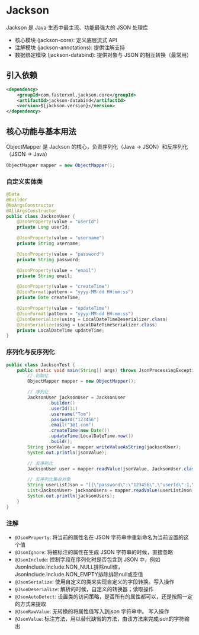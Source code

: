 # Jackson
Jackson 是 Java 生态中最主流、功能最强大的 JSON 处理库

- 核心模块 (jackson-core): 定义底层流式 API
- 注解模块 (jackson-annotations): 提供注解支持
- 数据绑定模块 (jackson-databind): 提供对象与 JSON 的相互转换（最常用）

## 引入依赖

```xml
<dependency>
    <groupId>com.fasterxml.jackson.core</groupId>
    <artifactId>jackson-databind</artifactId>
    <version>${jackson.version}</version>
</dependency>
```

##  核心功能与基本用法
ObjectMapper 是 Jackson 的核心，负责序列化（Java → JSON）和反序列化（JSON → Java）

```java
ObjectMapper mapper = new ObjectMapper();
```

### 自定义实体类

```java
@Data
@Builder
@NoArgsConstructor
@AllArgsConstructor
public class JacksonUser {
    @JsonProperty(value = "userId")
    private Long userId;

    @JsonProperty(value = "username")
    private String username;

    @JsonProperty(value = "password")
    private String password;

    @JsonProperty(value = "email")
    private String email;

    @JsonProperty(value = "createTime")
    @JsonFormat(pattern = "yyyy-MM-dd HH:mm:ss")
    private Date createTime;

    @JsonProperty(value = "updateTime")
    @JsonFormat(pattern = "yyyy-MM-dd HH:mm:ss")
    @JsonDeserialize(using = LocalDateTimeDeserializer.class)
    @JsonSerialize(using = LocalDateTimeSerializer.class)
    private LocalDateTime updateTime;
}
```


### 序列化与反序列化
```java
public class JacksonTest {
    public static void main(String[] args) throws JsonProcessingException {
        // 初始化
        ObjectMapper mapper = new ObjectMapper();

        // 序列化
        JacksonUser jacksonUser = JacksonUser
                .builder()
                .userId(1L)
                .username("Tom")
                .password("123456")
                .email("1@1.com")
                .createTime(new Date())
                .updateTime(LocalDateTime.now())
                .build();
        String jsonValue = mapper.writeValueAsString(jacksonUser);
        System.out.println(jsonValue);

        // 反序列化
        JacksonUser user = mapper.readValue(jsonValue, JacksonUser.class);

        // 反序列化集合对象
        String userListJson = "[{\"password\":\"123456\",\"userId\":1,\"username\":\"Tom\"}]";
        List<JacksonUser> jacksonUsers = mapper.readValue(userListJson, new TypeReference<List<JacksonUser>>() {});
        System.out.println(jacksonUsers);
    }
}
```

### 注解

- `@JsonProperty`: 将当前的属性名在 JSON 字符串中重新命名为当前设置的这个值
- `@JsonIgnore`: 将被标注的属性在生成 JSON 字符串的时候，直接忽略
- `@JsonInclude`: 控制字段在序列化时是否包含到 JSON 中，例如 JsonInclude.Include.NON_NULL排除null值，JsonInclude.Include.NON_EMPTY排除排除null或空值
- `@JsonSerialize`: 使用自定义的类来实现自定义的字段转换。写入操作
- `@JsonDeserialize`: 解析的时候，自定义的转换器；读取操作
- `@JsonAutoDetect`: 设置类的访问策略，是否所有的属性都可以，还是按照一定的方式来提取
- `@JsonRawValue`: 无转换的将属性值写入到json 字符串中。 写入操作
- `@JsonValue`: 标注方法，用以替代缺省的方法，由该方法来完成json的字符输出